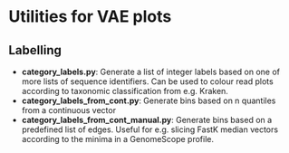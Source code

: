 # Utilities for VAE plots
## Labelling
- **category_labels.py**: Generate a list of integer labels based on one of more lists of sequence identifiers. Can be used to colour read plots according to taxonomic classification from e.g. Kraken.
- **category_labels_from_cont.py**: Generate bins based on n quantiles from a continuous vector
- **category_labels_from_cont_manual.py**: Generate bins based on a predefined list of edges. Useful for e.g. slicing FastK median vectors according to the minima in a GenomeScope profile.
